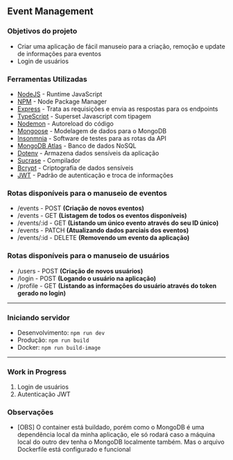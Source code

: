 ## Event Management

### Objetivos do projeto
- Criar uma aplicação de fácil manuseio para a criação, remoção e update de informações para eventos
- Login de usuários

### Ferramentas Utilizadas
- [NodeJS](https://nodejs.org/en/docs/) - Runtime JavaScript
- [NPM](https://docs.npmjs.com/) - Node Package Manager
- [Express](https://expressjs.com/pt-br/starter/installing.html) - Trata as requisições e envia as respostas para os endpoints
- [TypeScript](https://www.typescriptlang.org/docs/) - Superset Javascript com tipagem
- [Nodemon](https://www.npmjs.com/package/nodemon) - Autoreload do código
- [Mongoose](https://www.npmjs.com/package/mongoose) - Modelagem de dados para o MongoDB
- [Insonmnia](https://docs.insomnia.rest/) - Software de testes para as rotas da API
- [MongoDB Atlas](https://www.mongodb.com/atlas/database) - Banco de dados NoSQL
- [Dotenv](https://www.npmjs.com/package/dotenv) - Armazena dados sensíveis da aplicação
- [Sucrase](https://www.npmjs.com/package/sucrase) - Compilador 
- [Bcrypt](https://www.npmjs.com/package/bcrypt) - Criptografia de dados sensíveis
- [JWT](https://jwt.io/) - Padrão de autenticação e troca de informações

### Rotas disponíveis para o manuseio de eventos
- /events - POST __(Criação de novos eventos)__
- /events - GET __(Listagem de todos os eventos disponíveis)__
- /events/:id - GET __(Listando um único evento através do seu ID único)__
- /events - PATCH __(Atualizando dados parciais dos eventos)__
- /events/:id - DELETE __(Removendo um evento da aplicação)__

### Rotas disponíveis para o manuseio de usuários
- /users - POST __(Criação de novos usuários)__ 
- /login - POST __(Logando o usuário na aplicação)__
- /profile - GET __(Listando as informações do usuário através do token gerado no login)__

---

### Iniciando servidor
- Desenvolvimento: ``` npm run dev ```
- Produção: ``` npm run build ```
- Docker: ```npm run build-image```

---

### Work in Progress
1. Login de usuários
2. Autenticação JWT




### Observações
- [OBS] O container está buildado, porém como o MongoDB é uma dependência local da minha aplicação, ele só rodará caso a máquina local do outro dev tenha o MongoDB localmente também. Mas o arquivo Dockerfile está configurado e funcional
